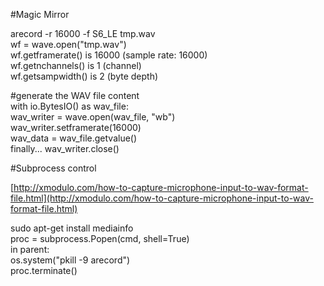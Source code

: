 #Magic Mirror

arecord -r 16000 -f S6_LE tmp.wav  
wf = wave.open("tmp.wav")  
wf.getframerate() is 16000 (sample rate: 16000)  
wf.getnchannels() is 1 (channel)  
wf.getsampwidth() is 2 (byte depth)  

#generate the WAV file content  
with io.BytesIO() as wav_file:  
wav_writer = wave.open(wav_file, "wb")  
wav_writer.setframerate(16000)  
wav_data = wav_file.getvalue()  
finally... wav_writer.close()  

#Subprocess control

[http://xmodulo.com/how-to-capture-microphone-input-to-wav-format-file.html](http://xmodulo.com/how-to-capture-microphone-input-to-wav-format-file.html)  

sudo apt-get install mediainfo  
proc = subprocess.Popen(cmd, shell=True)  
in parent:  
os.system("pkill -9 arecord")  
proc.terminate()  